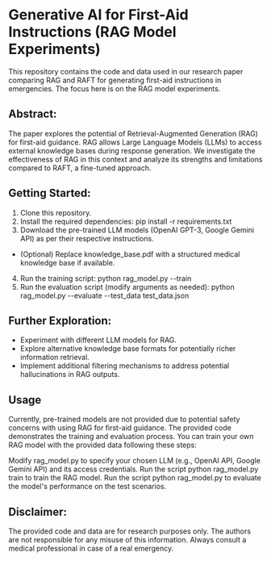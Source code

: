 # Generative AI for First-Aid Instructions (RAG Model Experiments)

This repository contains the code and data used in our research paper comparing RAG and RAFT for generating first-aid instructions in emergencies. The focus here is on the RAG model experiments.

## Abstract:
The paper explores the potential of Retrieval-Augmented Generation (RAG) for first-aid guidance. RAG allows Large Language Models (LLMs) to access external knowledge bases during response generation. We investigate the effectiveness of RAG in this context and analyze its strengths and limitations compared to RAFT, a fine-tuned approach.

## Getting Started:

1. Clone this repository.
2. Install the required dependencies: pip install -r requirements.txt
3. Download the pre-trained LLM models (OpenAI GPT-3, Google Gemini API) as per their respective instructions.
- (Optional) Replace knowledge_base.pdf with a structured medical knowledge base if available.
4. Run the training script: python rag_model.py --train
5. Run the evaluation script (modify arguments as needed): python rag_model.py --evaluate --test_data test_data.json

## Further Exploration:

- Experiment with different LLM models for RAG.
- Explore alternative knowledge base formats for potentially richer information retrieval.
- Implement additional filtering mechanisms to address potential hallucinations in RAG outputs.

## Usage
Currently, pre-trained models are not provided due to potential safety concerns with using RAG for first-aid guidance. The provided code demonstrates the training and evaluation process. You can train your own RAG model with the provided data following these steps:

Modify rag_model.py to specify your chosen LLM (e.g., OpenAI API, Google Gemini API) and its access credentials.
Run the script python rag_model.py train to train the RAG model.
Run the script python rag_model.py to evaluate the model's performance on the test scenarios.

## Disclaimer:

The provided code and data are for research purposes only. The authors are not responsible for any misuse of this information. Always consult a medical professional in case of a real emergency.
